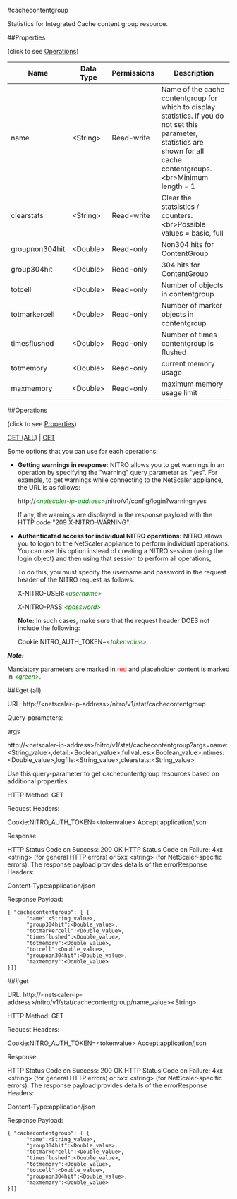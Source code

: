 #cachecontentgroup

Statistics for Integrated Cache content group resource.


##Properties 
<span>(click to see [Operations](#operations))</span>


<table><thead><tr><th>Name</th><th> Data Type</th><th> Permissions</th><th>Description</th></tr></thead><tbody><tr><td>name</td><td>&lt;String></td><td>Read-write</td><td>Name of the cache contentgroup for which to display statistics. If you do not set this parameter, statistics are shown for all cache contentgroups.&lt;br>Minimum length = 1</td><tr><tr><td>clearstats</td><td>&lt;String></td><td>Read-write</td><td>Clear the statsistics / counters.&lt;br>Possible values = basic, full</td><tr><tr><td>groupnon304hit</td><td>&lt;Double></td><td>Read-only</td><td>Non304 hits for ContentGroup</td><tr><tr><td>group304hit</td><td>&lt;Double></td><td>Read-only</td><td>304 hits for ContentGroup</td><tr><tr><td>totcell</td><td>&lt;Double></td><td>Read-only</td><td>Number of objects in contentgroup</td><tr><tr><td>totmarkercell</td><td>&lt;Double></td><td>Read-only</td><td>Number of marker objects in contentgroup</td><tr><tr><td>timesflushed</td><td>&lt;Double></td><td>Read-only</td><td>Number of times contentgroup is flushed</td><tr><tr><td>totmemory</td><td>&lt;Double></td><td>Read-only</td><td>current memory usage</td><tr><tr><td>maxmemory</td><td>&lt;Double></td><td>Read-only</td><td>maximum memory usage limit</td><tr></tbody></table>
##Operations 
<span>(click to see [Properties](#properties))</span>


[GET (ALL)](#get-(all)) | [GET](#get)


Some options that you can use for each operations:
<ul><li><p><b>Getting warnings in response:</b> NITRO allows you to get warnings in an operation by specifying the "warning" query parameter as "yes". For example, to get warnings while connecting to the NetScaler appliance, the URL is as follows:</p><p>http://<span style="color:green;font-style:italic;">&lt;netscaler-ip-address&gt;</span>/nitro/v1/config/login?warning=yes</p><p>If any, the warnings are displayed in the response payload with the HTTP code "209 X-NITRO-WARNING".</p></li><li><p><b>Authenticated access for individual NITRO operations:</b> NITRO allows you to logon to the NetScaler appliance to perform individual operations. You can use this option instead of creating a NITRO session (using the login object) and then using that session to perform all operations,</p><p>To do this, you must specify the username and password in the request header of the NITRO request as follows:</p><p>X-NITRO-USER:<span style="color:green;font-style:italic;">&lt;username&gt;</span></p><p>X-NITRO-PASS:<span style="color:green;font-style:italic;">&lt;password&gt;</span></p><p><b>Note:</b> In such cases, make sure that the request header DOES not include the following:</p><p>Cookie:NITRO_AUTH_TOKEN=<span style="color:green;font-style:italic;">&lt;tokenvalue&gt;</span></p></li></ul>



***Note:*** 
Mandatory parameters are marked in <span style="color:#FF0000;">red</span> and placeholder content is marked in <span style="color:green;font-style:italic">&lt;green&gt;</span>.

###get (all)



URL: http://&lt;netscaler-ip-address&gt;/nitro/v1/stat/cachecontentgroup
Query-parameters:
args
http://&lt;netscaler-ip-address&gt;/nitro/v1/stat/cachecontentgroup?args=name:&lt;String_value&gt;,detail:&lt;Boolean_value&gt;,fullvalues:&lt;Boolean_value&gt;,ntimes:&lt;Double_value&gt;,logfile:&lt;String_value&gt;,clearstats:&lt;String_value&gt;
Use this query-parameter to get cachecontentgroup resources based on additional properties.



HTTP Method: GET
Request Headers:

Cookie:NITRO_AUTH_TOKEN=&lt;tokenvalue&gt;Accept:application/json

Response:
HTTP Status Code on Success: 200 OKHTTP Status Code on Failure: 4xx &lt;string&gt; (for general HTTP errors) or 5xx &lt;string&gt; (for NetScaler-specific errors). The response payload provides details of the errorResponse Headers:

Content-Type:application/json

Response Payload: ```{ "cachecontentgroup": [ {      "name":<String_value>,      "group304hit":<Double_value>,      "totmarkercell":<Double_value>,      "timesflushed":<Double_value>,      "totmemory":<Double_value>,      "totcell":<Double_value>,      "groupnon304hit":<Double_value>,      "maxmemory":<Double_value>}]}```



###get



URL: http://&lt;netscaler-ip-address&gt;/nitro/v1/stat/cachecontentgroup/name_value&gt;&lt;String&gt;
HTTP Method: GET
Request Headers:

Cookie:NITRO_AUTH_TOKEN=&lt;tokenvalue&gt;Accept:application/json

Response:
HTTP Status Code on Success: 200 OKHTTP Status Code on Failure: 4xx &lt;string&gt; (for general HTTP errors) or 5xx &lt;string&gt; (for NetScaler-specific errors). The response payload provides details of the errorResponse Headers:

Content-Type:application/json

Response Payload: ```{ "cachecontentgroup": [ {      "name":<String_value>,      "group304hit":<Double_value>,      "totmarkercell":<Double_value>,      "timesflushed":<Double_value>,      "totmemory":<Double_value>,      "totcell":<Double_value>,      "groupnon304hit":<Double_value>,      "maxmemory":<Double_value>}]}```



